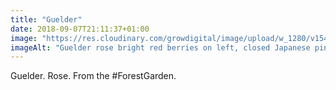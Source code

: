 ```yaml
---
title: "Guelder"
date: 2018-09-07T21:11:37+01:00
image: "https://res.cloudinary.com/growdigital/image/upload/w_1280/v1544349700/guelder-rose-44536595811.jpg"
imageAlt: "Guelder rose bright red berries on left, closed Japanese pink rose on right, on wood"
---
```


Guelder. Rose. From the #ForestGarden.
